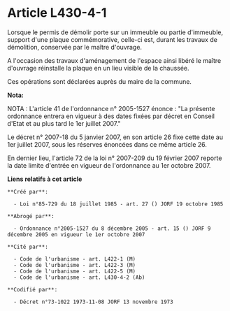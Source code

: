 # Article L430-4-1

Lorsque le permis de démolir porte sur un immeuble ou partie d'immeuble, support d'une plaque commémorative, celle-ci est,
durant les travaux de démolition, conservée par le maître d'ouvrage.

A l'occasion des travaux d'aménagement de l'espace ainsi libéré le maître d'ouvrage réinstalle la plaque en un lieu visible
de la chaussée.

Ces opérations sont déclarées auprès du maire de la commune.

**Nota:**

NOTA : L'article 41 de l'ordonnance n° 2005-1527 énonce : "La présente ordonnance entrera en vigueur à des dates fixées par
décret en Conseil d'Etat et au plus tard le 1er juillet 2007."

Le décret n° 2007-18 du 5 janvier 2007, en son article 26 fixe cette date au 1er juillet 2007, sous les réserves énoncées
dans ce même article 26.

En dernier lieu, l'article 72 de la loi n° 2007-209 du 19 février 2007 reporte la date limite d'entrée en vigueur de
l'ordonnance au 1er octobre 2007.

**Liens relatifs à cet article**

	**Créé par**:

	  - Loi n°85-729 du 18 juillet 1985 - art. 27 () JORF 19 octobre 1985

	**Abrogé par**:

	  - Ordonnance n°2005-1527 du 8 décembre 2005 - art. 15 () JORF 9 décembre 2005 en vigueur le 1er octobre 2007

	**Cité par**:

	  - Code de l'urbanisme - art. L422-1 (M)
	  - Code de l'urbanisme - art. L422-3 (M)
	  - Code de l'urbanisme - art. L422-5 (M)
	  - Code de l'urbanisme - art. L430-4-2 (Ab)

	**Codifié par**:

	  - Décret n°73-1022 1973-11-08 JORF 13 novembre 1973
